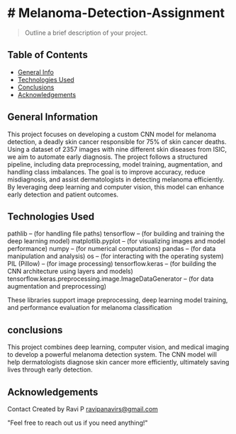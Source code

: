 

# # Melanoma-Detection-Assignment 
> Outline a brief description of your project.


## Table of Contents
* [General Info](#general-information)
* [Technologies Used](#technologies-used)
* [Conclusions](#conclusions)
* [Acknowledgements](#acknowledgements)

## General Information
This project focuses on developing a custom CNN model for melanoma detection, a deadly skin cancer responsible for 75% of skin cancer deaths. Using a dataset of 2357 images with nine different skin diseases from ISIC, we aim to automate early diagnosis. The project follows a structured pipeline, including data preprocessing, model training, augmentation, and handling class imbalances. The goal is to improve accuracy, reduce misdiagnosis, and assist dermatologists in detecting melanoma efficiently. By leveraging deep learning and computer vision, this model can enhance early detection and patient outcomes.

## Technologies Used

pathlib – (for handling file paths)
tensorflow – (for building and training the deep learning model)
matplotlib.pyplot – (for visualizing images and model performance)
numpy – (for numerical computations)
pandas – (for data manipulation and analysis)
os – (for interacting with the operating system)
PIL (Pillow) – (for image processing)
tensorflow.keras – (for building the CNN architecture using layers and models)
tensorflow.keras.preprocessing.image.ImageDataGenerator – (for data augmentation and preprocessing)

These libraries support image preprocessing, deep learning model training, and performance evaluation for melanoma classification

## conclusions
This project combines deep learning, computer vision, and medical imaging to develop a powerful melanoma detection system. The CNN model will help dermatologists diagnose skin cancer more efficiently, ultimately saving lives through early detection.


## Acknowledgements
Contact
Created by Ravi P
ravipanavirs@gmail.com 

"Feel free to reach out us if you need anything!"

